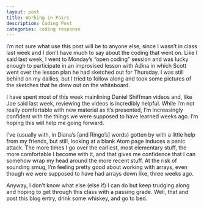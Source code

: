 ```yaml
---
layout: post
title: Working in Pairs
description: Coding Post
categories: coding response
---
```

I’m not sure what use this post will be to anyone else, since I wasn’t in class last week and I don’t have much to say about the coding that went on. Like I said last week, I went to Monday’s “open coding” session and was lucky enough to participate in an improvised lesson with Adina in which Scott went over the lesson plan he had sketched out for Thursday. I was still behind on my dailies, but I tried to follow along and took some pictures of the sketches that he drew out on the whiteboard.

I have spent most of this week mainlining Daniel Shiffman videos and, like Joe said last week, reviewing the videos is incredibly helpful. While I’m not really comfortable with new material as it’s presented, I’m increasingly confident with the things we were supposed to have learned weeks ago. I’m hoping this will help me going forward.

I’ve (usually with, in Diana’s [and Ringo’s] words) gotten by with a little help from my friends, but still, looking at a blank Atom page induces a panic attack. The more times I go over the earliest, most elementary stuff, the more comfortable I become with it, and that gives me confidence that I can somehow wrap my head around the more recent stuff. At the risk of sounding smug, I’m feeling pretty good about working with arrays, even though we were supposed to have had arrays down like, three weeks ago.

Anyway, I don’t know what else (else if) I can do but keep trudging along and hoping to get through this class with a passing grade.
Well, that and post this blog entry, drink some whiskey, and go to bed.
